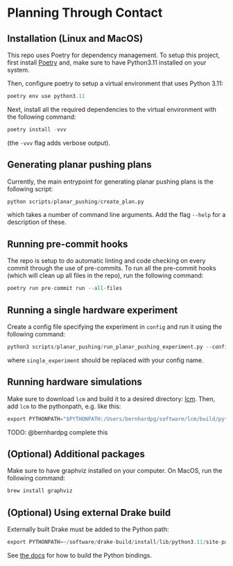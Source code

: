 # Planning Through Contact

## Installation (Linux and MacOS)

This repo uses Poetry for dependency management. To setup this project, first
install [Poetry](https://python-poetry.org/docs/#installation) and, make sure
to have Python3.11 installed on your system.

Then, configure poetry to setup a virtual environment that uses Python 3.11:

```python
poetry env use python3.11
```

Next, install all the required dependencies to the virtual environment with the
following command:

```python
poetry install -vvv
```

(the `-vvv` flag adds verbose output).

## Generating planar pushing plans

Currently, the main entrypoint for generating planar pushing plans is the
following script:

```python
python scripts/planar_pushing/create_plan.py
```

which takes a number of command line arguments. Add the flag `--help` for a
description of these.

## Running pre-commit hooks

The repo is setup to do automatic linting and code checking on every commit
through the use of pre-commits. To run all the pre-commit hooks (which will
clean up all files in the repo), run the following command:

```python
poetry run pre-commit run --all-files
```

## Running a single hardware experiment

Create a config file specifying the experiment in `config` and run it using the
following command:

```python
python3 scripts/planar_pushing/run_planar_pushing_experiment.py --config-name single_experiment
```

where `single_experiment` should be replaced with your config name.

## Running hardware simulations

Make sure to download `lcm` and build it to a desired directory:
[lcm](https://github.com/lcm-proj/lcm). Then, add `lcm` to the pythonpath, e.g. like this:

```python
export PYTHONPATH="$PYTHONPATH:/Users/bernhardpg/software/lcm/build/python"
```

TODO: @bernhardpg complete this

## (Optional) Additional packages

Make sure to have graphviz installed on your computer. On MacOS, run the following
command:

```python
brew install graphviz
```

## (Optional) Using external Drake build

Externally built Drake must be added to the Python path:

```python
export PYTHONPATH=~/software/drake-build/install/lib/python3.11/site-packages:${PYTHONPATH}
```

See [the docs](https://drake.mit.edu/from_source.html) for how to build the
Python bindings.
